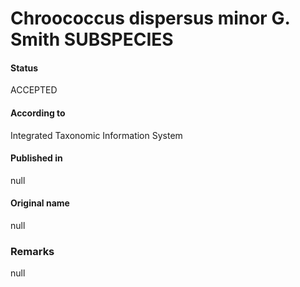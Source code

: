 # Chroococcus dispersus minor G. Smith SUBSPECIES

#### Status
ACCEPTED

#### According to
Integrated Taxonomic Information System

#### Published in
null

#### Original name
null

### Remarks
null